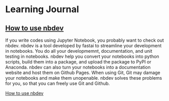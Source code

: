 Learning Journal
================

<!-- WARNING: THIS FILE WAS AUTOGENERATED! DO NOT EDIT! -->

## [How to use nbdev](/How_to_use_nbdev.ipynb)

If you write codes using Jupyter Notebook, you probably want to check
out nbdev. nbdev is a tool developed by fastai to streamline your
development in notebooks. You do all your developmemnt, documentation,
and unit testing in notebooks. nbdev help you convert your notebooks
into python scripts, build them into a package, and upload the package
to PyPI or Anaconda. nbdev can also turn your notebooks into a
documentation website and host them on Github Pages. When using Git, Git
may damage your notebooks and make them unopenable. nbdev solves these
problems for you, so that you can freely use Git and Github.

[How to use nbdev](How_to_use_nbdev.ipynb)
